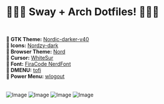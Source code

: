 # 🧙🏽‍♂️ Sway + Arch Dotfiles! 🧙🏽‍♂️
<br>

**󰔎 GTK Theme:** [Nordic-darker-v40](https://github.com/EliverLara/Nordic) <br>
**󰔎 Icons:** [Nordzy-dark](https://github.com/MolassesLover/Nordzy-icon) <br>
**󰔎 Browser Theme:** [Nord](https://addons.mozilla.org/en-US/firefox/addon/nord-firefox/?utm_source=addons.mozilla.org&utm_medium=referral&utm_content=search) <br>
**󰆽 Cursor:** [WhiteSur](https://github.com/vinceliuice/WhiteSur-cursors) <br>
** Font:** [FiraCode NerdFont](https://github.com/tonsky/FiraCode) <br>
**󰮫 DMENU:** [tofi](https://github.com/philj56/tofi) <br>
**󰤄 Power Menu:** [wlogout](https://github.com/ArtsyMacaw/wlogout) <br>
<br>  
![Image](https://github.com/user-attachments/assets/bf9aeb22-55eb-4d2d-8567-a4f91bd030bb)
![Image](https://github.com/user-attachments/assets/22467590-6be7-4d29-8a7d-3d0b00492145)
![Image](https://github.com/user-attachments/assets/79fad720-42bd-4e4a-a3be-a3b2da879af9)
![Image](https://github.com/user-attachments/assets/956bfb22-d4d7-4c5d-a849-16feeb8fb2dd)

